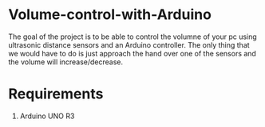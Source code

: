 # Volume-control-with-Arduino
The goal of the project is to be able to control the volumne of your pc using ultrasonic distance sensors and an Arduino controller. The only thing that we would have to do is just approach the hand over one of the sensors and the volume will increase/decrease.

# Requirements
1. Arduino UNO R3
